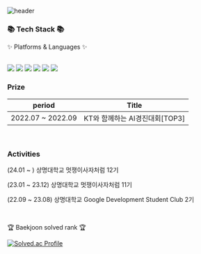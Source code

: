 
![header](https://capsule-render.vercel.app/api?type=Cylinder&color=auto&height=200&section=header&text=Hyeongjun%20github&fontSize=90)
<div align=left >
	<h3>📚 Tech Stack 📚</h3>
	<p>✨ Platforms & Languages ✨</p>
</div>


<br>


<div>
	<img src="https://img.shields.io/badge/REACT-61DAFB?style=flat&logo=REACT&logoColor=white" />
	<img src="https://img.shields.io/badge/HTML5-E34F26?style=flat&logo=HTML5&logoColor=white" />
	<img src="https://img.shields.io/badge/CSS3-1572B6?style=flat&logo=CSS3&logoColor=white" />
	<img src="https://img.shields.io/badge/JavaScript-F7DF1E?style=flat&logo=JavaScript&logoColor=white" />
	<img src="https://img.shields.io/badge/python-3776AB?style=flat&logo=python&logoColor=white" />
	<img src="https://img.shields.io/badge/linux-FCC624?style=flat&logo=linux&logoColor=white" />
</div>



<h3>Prize</h3>

| period | Title |
| ------------ | ------------- |
| 2022.07 ~ 2022.09 | KT와 함께하는 AI경진대회[TOP3]  |


<br>
<h3>Activities</h3>
<p>(24.01 ~ ) 상명대학교 멋쟁이사자처럼 12기 </p>
<p>(23.01 ~ 23.12) 상명대학교 멋쟁이사자처럼 11기 </p>
<p>(22.09 ~ 23.08) 상명대학교 Google Development Student Club 2기 </p>


<br>

<p>🏆 Baekjoon solved rank 🏆</p>
	
[![Solved.ac Profile](http://mazassumnida.wtf/api/v2/generate_badge?boj=lhj6364)](https://solved.ac/lhj6364)
</div>
